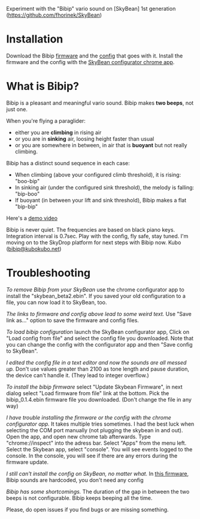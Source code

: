 Experiment with the "Bibip" vario sound on [SkyBean] 1st generation (https://github.com/fhorinek/SkyBean)

Installation
============
Download the Bibip [firmware](https://raw.githubusercontent.com/kubotron/BiBean/master/bibip_0.1.4.ebin) and the [config](https://raw.githubusercontent.com/kubotron/BiBean/master/config-black-keys.sbc) that goes with it. Install the firmware and the config with the [SkyBean configurator chrome app](https://chrome.google.com/webstore/detail/skybean-configurator/njolekdacakglgbnpmeldongebgldnhd?hl=en). 

What is Bibip?
==============
Bibip is a pleasant and meaningful vario sound. Bibip makes **two beeps**, not just one.

When you're flying a paraglider: 
* either you are **climbing** in rising air
* or you are in **sinking** air, loosing height faster than usual
* or you are somewhere in between, in air that is **buoyant** but not really climbing. 

Bibip has a distinct sound sequence in each case:
* When climbing (above your configured climb threshold), it is rising: "boo-bip" 
* In sinking air (under the configured sink threshold), the melody is falling: "bip-boo"
* If buoyant (in between your lift and sink threshold), Bibip makes a flat "bip-bip"

Here's a [demo video](https://youtu.be/qyr3MfYmr2Y)

Bibip is never quiet. The frequencies are based on black piano keys. Integration interval is 0.7sec. Play with the config, fly safe, stay tuned. I'm moving on to the SkyDrop platform for next steps with Bibip now. 
Kubo (bibip@kubokubo.net) 

Troubleshooting
===============
*To remove Bibip from your SkyBean* use the chrome configurator app to install the "skybean_beta2.ebin". If you saved your old configuration to a file, you can now load it to SkyBean, too.

*The links to firmware and config above lead to some weird text.* Use "Save link as..." option to save the firmware and config files. 

*To load bibip configuration* launch the SkyBean configurator app, Click on "Load config from file" and select the config file you downloaded. Note that you can change the config with the configurator app and then "Save config to SkyBean".   

*I edited the config file in a text editor and now the sounds are all messed up.* Don't use values greater than 2100 as tone length and pause duration, the device can't handle it. (They lead to integer overflow.)

*To install the bibip firmware* select "Update Skybean Firmware", in next dialog select "Load firmware from file" link at the bottom. Pick the bibip_0.1.4.ebin firmware file you downloaded. (Don't change the file in any way)

*I have trouble installing the firmware or the config with the chrome configurator app.* It takes multiple tries sometimes. I had the best luck when selecting the COM port manually (not plugging the skybean in and out). Open the app, and open new chrome tab afterwards. Type "chrome://inspect" into the adress bar. Select "Apps" from the menu left. Select the Skybean app, select "console". You will see events logged to the console. In the console, you will see if there are any errors during the firmware update.

*I still can't install the config on SkyBean, no matter what.* In [this firmware](https://raw.githubusercontent.com/kubotron/BiBean/master/bibip_0.1.3.hardcoded.ebin), Bibip sounds are hardcoded, you don't need any config

*Bibip has some shortcomings.* The duration of the gap in between the two beeps is not configurable. Bibip keeps beeping all the time.

Please, do open issues if you find bugs or are missing something. 


